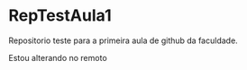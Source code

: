 # RepTestAula1
Repositorio teste para a primeira aula de github da faculdade.

Estou alterando no remoto
